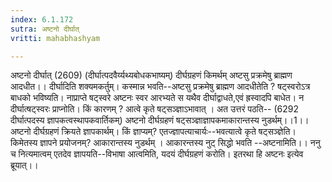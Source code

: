 ```yaml
---
index: 6.1.172
sutra: अष्टनो दीर्घात्‌
vritti: mahabhashyam

---
```

 अष्टनो दीर्घात् (2609) (दीर्घात्पदवैर्य्यथ्यबोधकभाष्यम्) दीर्घग्रहणं किमर्थम् अष्टसु प्रक्रमेषु ब्राह्मण आदधीत।। दीर्घादिति शक्यमकर्तुम्। कस्मान्न भवति--अष्टसु प्रक्रमेषु ब्राह्मण आदधीतेति ? षट्स्वरोऽत्र बाधको भविष्यति। नाप्राप्ते षट्स्वरे अष्टनः स्वर आरभ्यते स यथैव दीर्घाद्वाधते,एवं ह्रस्वादपि बाधेत। न दीर्घात्षट्स्वरः प्राप्नोति। किं कारणम् ? आत्वे कृते षट्सञ्ज्ञाऽभावात् । अत उत्तरं पठति-- (6292 दीर्घात्पदस्य ज्ञापकत्वस्थापकवार्तिकम्) अष्टनो दीर्घग्रहणं षट्सञ्ज्ञाज्ञापकमाकारान्तस्य नुडर्थम्।।1।। अष्टनो दीर्घग्रहणं क्रियते ज्ञापकार्थम्। किं ज्ञाप्यम्? एतज्ज्ञापत्याचार्यः--भवत्यात्वे कृते षट्सञ्ज्ञेति। किमेतस्य ज्ञापने प्रयोजनम्? आकारान्तस्य नुडर्थम् । आकारन्तस्य नुट् सिद्धो भवति --अष्टनामिति।। ननु च नित्यमात्वम् एतदेव ज्ञापयति--विभाषा आत्वमिति, यदयं दीर्घग्रहणं करोति। इतरथा हि अष्टनः इत्येव ब्रूयात्।। 